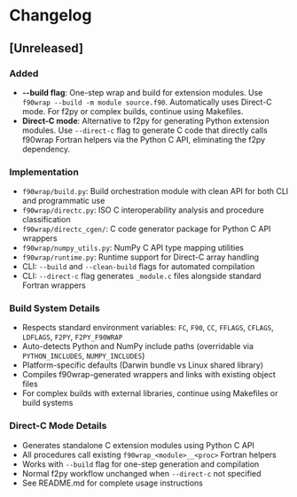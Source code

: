 # Changelog

## [Unreleased]

### Added
- **--build flag**: One-step wrap and build for extension modules. Use `f90wrap --build -m module source.f90`. Automatically uses Direct-C mode. For f2py or complex builds, continue using Makefiles.
- **Direct-C mode**: Alternative to f2py for generating Python extension modules. Use `--direct-c` flag to generate C code that directly calls f90wrap Fortran helpers via the Python C API, eliminating the f2py dependency.

### Implementation
- `f90wrap/build.py`: Build orchestration module with clean API for both CLI and programmatic use
- `f90wrap/directc.py`: ISO C interoperability analysis and procedure classification
- `f90wrap/directc_cgen/`: C code generator package for Python C API wrappers
- `f90wrap/numpy_utils.py`: NumPy C API type mapping utilities
- `f90wrap/runtime.py`: Runtime support for Direct-C array handling
- CLI: `--build` and `--clean-build` flags for automated compilation
- CLI: `--direct-c` flag generates `_module.c` files alongside standard Fortran wrappers

### Build System Details
- Respects standard environment variables: `FC`, `F90`, `CC`, `FFLAGS`, `CFLAGS`, `LDFLAGS`, `F2PY`, `F2PY_F90WRAP`
- Auto-detects Python and NumPy include paths (overridable via `PYTHON_INCLUDES`, `NUMPY_INCLUDES`)
- Platform-specific defaults (Darwin bundle vs Linux shared library)
- Compiles f90wrap-generated wrappers and links with existing object files
- For complex builds with external libraries, continue using Makefiles or build systems

### Direct-C Mode Details
- Generates standalone C extension modules using Python C API
- All procedures call existing `f90wrap_<module>__<proc>` Fortran helpers
- Works with `--build` flag for one-step generation and compilation
- Normal f2py workflow unchanged when `--direct-c` not specified
- See README.md for complete usage instructions

